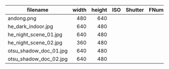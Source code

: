 | filename | width | height | ISO | Shutter | FNumber | WB | Focal |
|---|---:|---:|---:|---:|---:|---:|---:|
| andong.png | 480 | 640 |  |  |  |  |  |
| he_dark_indoor.jpg | 640 | 480 |  |  |  |  |  |
| he_night_scene_01.jpg | 640 | 480 |  |  |  |  |  |
| he_night_scene_02.jpg | 360 | 480 |  |  |  |  |  |
| otsu_shadow_doc_01.jpg | 640 | 480 |  |  |  |  |  |
| otsu_shadow_doc_02.jpg | 640 | 480 |  |  |  |  |  |
